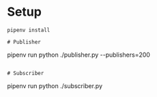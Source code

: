 # Setup

```
pipenv install

# Publisher

```
pipenv run python ./publisher.py --publishers=200
```

# Subscriber

```
pipenv run python ./subscriber.py
```
